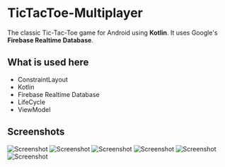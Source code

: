 # TicTacToe-Multiplayer

The classic Tic-Tac-Toe game for Android using __Kotlin__. It uses Google's __Firebase Realtime Database__.

## What is used here

- ConstraintLayout
- Kotlin
- Firebase Realtime Database
- LifeCycle
- ViewModel

## Screenshots

![Screenshot](ScreenShots/4.png)
![Screenshot](ScreenShots/3.png)
![Screenshot](ScreenShots/2.png)
![Screenshot](ScreenShots/1.png)
![Screenshot](ScreenShots/5.png)
![Screenshot](ScreenShots/6.png)
